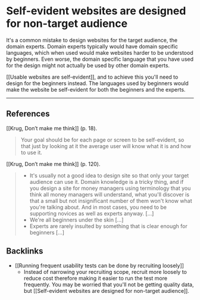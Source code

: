 # Self-evident websites are designed for non-target audience
It's a common mistake to design websites for the target audience, the domain experts. Domain experts typically would have domain specific languages, which when used would make websites harder to be understood by beginners. Even worse, the domain specific language that you have used for the design might not actually be used by other domain experts.

[[Usable websites are self-evident]], and to achieve this you'll need to design for the beginners instead. The languages used by beginners would make the website be self-evident for both the beginners and the experts.

---
## References
[[Krug, Don’t make me think]] (p. 18).
> Your goal should be for each page or screen to be self-evident, so that just by looking at it the average user will know what it is and how to use it.

[[Krug, Don’t make me think]] (p. 120).
> - It's usually not a good idea to design site so that only your target audience can use it. Domain knowledge is a tricky thing, and if you design a site for money managers using terminology that you think all money managers will understand, what you'll discover is that a small but not insignificant number of them won't know what you're talking about. And in most cases, you need to be supporting novices as well as experts anyway. [...]
> - We're all beginners under the skin [...]
> - Experts are rarely insulted by something that is clear enough for beginners [...]

## Backlinks
* [[Running frequent usability tests can be done by recruiting loosely]]
	* Instead of narrowing your recruiting scope, recruit more loosely to reduce cost therefore making it easier to run the test more frequently. You may be worried that you'll not be getting quality data, but [[Self-evident websites are designed for non-target audience]].

<!-- #evergreen -->

<!-- {BearID:81D9C610-A7FC-4AA9-B9D0-6CC990D393DC-408-0000E64D72A4F079} -->
